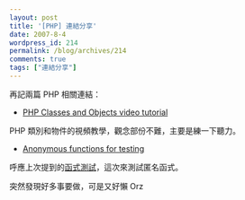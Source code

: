 ```yaml
---
layout: post
title: '[PHP] 連結分享'
date: 2007-8-4
wordpress_id: 214
permalink: /blog/archives/214
comments: true
tags: ["連結分享"]
---
```


再記兩篇 PHP 相關連結：

* [PHP Classes and Objects video tutorial](http://www.killerphp.com/articles/php-classes-and-objects-video-tutorial/)

PHP 類別和物件的視頻教學，觀念部份不難，主要是練一下聽力。

* [Anonymous functions  for testing](http://www.reiersol.com/blog/index.php?op=ViewArticle&amp;articleId=24&amp;blogId=1)

呼應上次提到的[函式測試](http://mikenaberezny.com/archives/76)，這次來測試匿名函式。



突然發現好多事要做，可是又好懶 Orz
